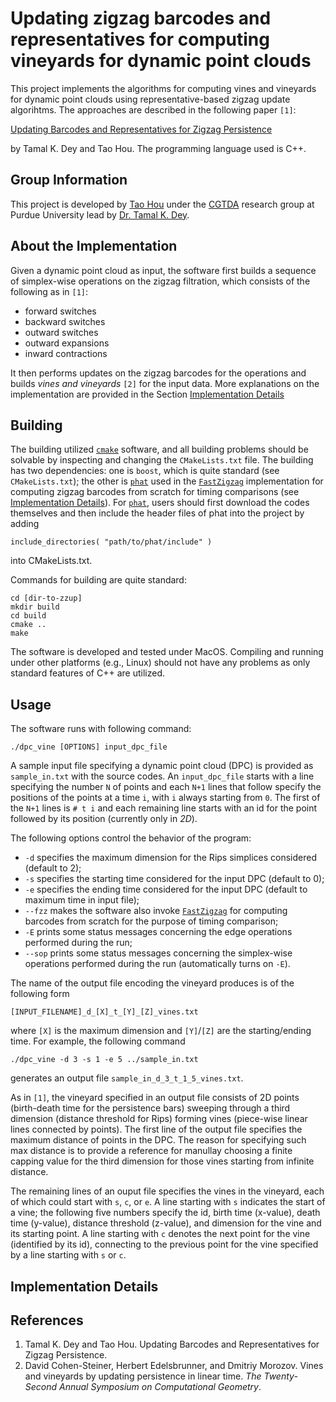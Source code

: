 # Updating zigzag barcodes and representatives for computing vineyards for dynamic point clouds

This project implements the algorithms for computing vines and vineyards for dynamic point clouds using representative-based zigzag update algorihtms. The approaches are described in the following paper `[1]`:

[Updating Barcodes and Representatives for Zigzag Persistence](https://arxiv.org/pdf/2112.02352.pdf)

by Tamal K. Dey and Tao Hou. The programming language used is C++.

## Group Information

This project is developed by [Tao Hou](https://taohou01.github.io) under the [CGTDA](https://www.cs.purdue.edu/homes/tamaldey/CGTDAwebsite/) research group at Purdue University lead by [Dr. Tamal K. Dey](https://www.cs.purdue.edu/homes/tamaldey/).

## About the Implementation

Given a dynamic point cloud as input, the software first builds a sequence of simplex-wise operations on the zigzag filtration, which consists of the following as in `[1]`:

- forward switches
- backward switches
- outward switches
- outward expansions
- inward contractions

It then performs updates on the zigzag barcodes for the operations and builds *vines and vineyards* `[2]` for the input data. More explanations on the implementation are provided in the Section [Implementation Details](https://github.com/taohou01/zzup/edit/main/README.md#implementation-details)

## Building

The building utilized [`cmake`](https://cmake.org/) software, and all building problems should be solvable by inspecting and changing the `CMakeLists.txt` file. The building has two dependencies: one is `boost`, which is quite standard (see `CMakeLists.txt`); the other is [`phat`](https://github.com/blazs/phat) used in the [`FastZigzag`](https://github.com/taohou01/fzz) implementation for computing zigzag barcodes from scratch for timing comparisons (see [Implementation Details](https://github.com/taohou01/zzup/edit/main/README.md#implementation-details)). For [`phat`](https://github.com/blazs/phat), users should first download the codes themselves and then include the header files of phat into the project by adding

```
include_directories( "path/to/phat/include" ) 
```

into CMakeLists.txt.

Commands for building are quite standard:

```
cd [dir-to-zzup]
mkdir build
cd build
cmake ..
make
```

The software is developed and tested under MacOS. Compiling and running under other platforms (e.g., Linux) should not have any problems as only standard features of C++ are utilized.

## Usage

The software runs with following command:

```
./dpc_vine [OPTIONS] input_dpc_file
```

A sample input file specifying a dynamic point cloud (DPC) is provided as `sample_in.txt` with the source codes. An `input_dpc_file` starts with a line specifying the number `N` of points and each `N+1` lines that follow specify the positions of the points at a time `i`, with `i` always starting from `0`. The first of the `N+1` lines is `# t i` and each remaining line starts with an id for the point followed by its position (currently only in *2D*).

The following options control the behavior of the program: 
- `-d` specifies the maximum dimension for the Rips simplices considered (default to 2); 
- `-s` specifies the starting time considered for the input DPC (default to 0); 
- `-e` specifies the ending time considered for the input DPC (default to maximum time in input file);
- `--fzz` makes the software also invoke [`FastZigzag`](https://github.com/taohou01/fzz) for computing barcodes from scratch for the purpose of timing comparison;
- `-E` prints some status messages concerning the edge operations performed during the run;
- `--sop` prints some status messages concerning the simplex-wise operations performed during the run (automatically turns on `-E`).

The name of the output file encoding the vineyard produces is of the following form

```
[INPUT_FILENAME]_d_[X]_t_[Y]_[Z]_vines.txt
```
where `[X]` is the maximum dimension and `[Y]`/`[Z]` are the starting/ending time. For example, the following command

```
./dpc_vine -d 3 -s 1 -e 5 ../sample_in.txt 
```

generates an output file `sample_in_d_3_t_1_5_vines.txt`.

As in `[1]`, the vineyard specified in an output file consists of 2D points (birth-death time for the persistence bars) sweeping through a third dimension (distance threshold for Rips) forming vines (piece-wise linear lines connected by points). The first line of the output file specifies the maximum distance of points in the DPC. The reason for specifying such max distance is to provide a reference for manullay choosing a finite capping value for the third dimension for those vines starting from infinite distance.

The remaining lines of an ouput file specifies the vines in the vineyard, each of which could start with `s`, `c`, or `e`. A line starting with `s` indicates the start of a vine; the following five numbers specify the id, birth time (x-value), death time (y-value), distance threshold (z-value), and dimension for the vine and its starting point. A line starting with `c` denotes the next point for the vine (identified by its id), connecting to the previous point for the vine specified by a line starting with `s` or `c`.

## Implementation Details

## References

1. Tamal K. Dey and Tao Hou. Updating Barcodes and Representatives for Zigzag Persistence.
2. David Cohen-Steiner, Herbert Edelsbrunner, and Dmitriy Morozov. Vines and vineyards by
updating persistence in linear time. *The Twenty-Second Annual Symposium
on Computational Geometry*.
